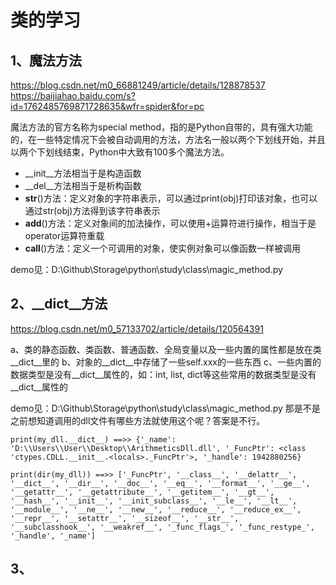 # 类的学习

## 1、魔法方法
https://blog.csdn.net/m0_66881249/article/details/128878537
https://baijiahao.baidu.com/s?id=1762485769871728635&wfr=spider&for=pc

魔法方法的官方名称为special method，指的是Python自带的，具有强大功能的，在一些特定情况下会被自动调用的方法，方法名一般以两个下划线开始，并且以两个下划线结束，Python中大致有100多个魔法方法。

- __init__方法相当于是构造函数
- __del__方法相当于是析构函数
- __str__()方法：定义对象的字符串表示，可以通过print(obj)打印该对象，也可以通过str(obj)方法得到该字符串表示
- __add__()方法：定义对象间的加法操作，可以使用+运算符进行操作，相当于是operator运算符重载
- __call__()方法：定义一个可调用的对象，使实例对象可以像函数一样被调用

demo见：D:\Github\Storage\python\study\class\magic_method.py

## 2、__dict__方法
https://blog.csdn.net/m0_57133702/article/details/120564391

a、类的静态函数、类函数、普通函数、全局变量以及一些内置的属性都是放在类__dict__里的
b、对象的__dict__中存储了一些self.xxx的一些东西
c、一些内置的数据类型是没有__dict__属性的，如：int, list, dict等这些常用的数据类型是没有__dict__属性的

demo见：D:\Github\Storage\python\study\class\magic_method.py
那是不是之前想知道调用的dll文件有哪些方法就使用这个呢？答案是不行。
```
print(my_dll.__dict__) ==>> {'_name': 'D:\\Users\\User\\Desktop\\ArithmeticsDll.dll', '_FuncPtr': <class 'ctypes.CDLL.__init__.<locals>._FuncPtr'>, '_handle': 1942880256}

print(dir(my_dll)) ==>> ['_FuncPtr', '__class__', '__delattr__', '__dict__', '__dir__', '__doc__', '__eq__', '__format__', '__ge__', '__getattr__', '__getattribute__', '__getitem__', '__gt__', '__hash__', '__init__', '__init_subclass__', '__le__', '__lt__', '__module__', '__ne__', '__new__', '__reduce__', '__reduce_ex__', '__repr__', '__setattr__', '__sizeof__', '__str__', '__subclasshook__', '__weakref__', '_func_flags_', '_func_restype_', '_handle', '_name']
```

## 3、